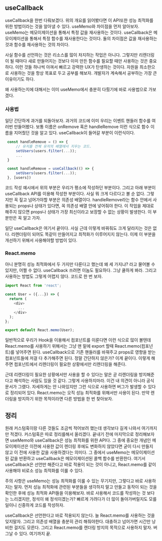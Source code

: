 ## useCallback

useCallback을 한번 다뤄보겠다. 위의 개요를 읽어봤다면 이 API또한 성능 최적화를 위한 방법이라는 것을 알아낼 수 있다. useMemo와 차이점을 먼저 알아보자. useMemo는 메모이제이션을 통해서 특정 값을 재사용하는 것이다. useCallback은 메모이제이션을 통해서 특정 함수를 재사용한다는 것이다. 둘의 차이점은 값을 재사용하는 것과 함수를 재사용하는 것의 차이다.

사실 함수를 선언하는 것은 리소스를 많이 차지하는 작업은 아니다. 그렇지만 리렌더링이 될 때마다 새로 만들어지는 것보다 이미 만든 함수를 필요할 때만 사용하는 것은 중요하다. 이런 것들 하나씩 아껴서 빠르고 강력한 UX가 탄생하는 것이다. 자원을 최소한으로 사용하는 것을 항상 목표로 두고 공부를 해보자. 개발자가 계속해서 공부하는 가장 큰 이유이기도 하다.

왜 사용하는지에 대해서는 이미 useMemo에서 충분히 다뤘기에 바로 사용법으로 가보겠다.

### 사용법

일단 간단하게 과거를 되돌아보자. 과거의 코드에 이미 우리는 이벤트 핸들러 함수를 여러번 만들어봤다. 보통 이름은 onRemove 혹은 handleRemove 이런 식으로 함수 이름을 지어줬던 것을 알고 있다. useCallback이 들어갈 부분이 이런식이다.

```js
 const handleRemove = () => {
     // 유저를 전체 유저의 배열에서 지우는 코드.
     setUsers(users.filter(...));
     ...
 }

 const handleRemove = useCallback(() => {
     setUsers(users.filter(...));
 }, [users])
```

코드 작성 예시에서 위의 부분은 우리가 평소에 작성하던 부분이다. 그리고 아래 부분이 useCallback API를 이용해 작성한 부분이다. 사실 뭐 크게 다르다고 볼 순 없다. 그렇지만 꼭 짚고 넘어가야할 부분은 의존성 배열이다. handleRemove라는 함수 안에서 사용되는 props나 상태가 있다면, 꼭 의존성 배열 안에 넣어줘야 한다. 이 작업을 제대로 해주지 않으면 props나 상태가 가장 최신이라고 보장할 수 없는 상황이 발생한다. 이 부분만은 꼭 알고 가자.

일단 useCallback은 여기서 끝이다. 사실 근데 이렇게 바꿔줘도 크게 달라지는 것은 없다. 리렌더링이 되어도 똑같이 만들어지고 최적화가 이루어지지 않는다. 이제 이 부분을 개선하기 위해서 사용해야할 방법이 있다.

### React.memo

아니 분명히 성능 최적화에서 두 가지만 다룬다고 했는데 왜 세 가지냐? 라고 물어볼 수 있지만, 어쩔 수 없다. useCallback 쓰려면 이놈도 필요하다. 그냥 쿨하게 봐라. 그리고 사용하는 방법도 그렇게 어렵지 않다. 코드로 한 번 보자.

```js
import React from 'react';

const User = ({...}) => {
  return (
    <div>
      ...
    </div>
  );
};

export default React.memo(User);
```

일반적으로 우리가 Hook을 이용해서 컴포넌트를 이룬다면 이런 식으로 많이 볼텐데 React.memo를 사용하기 위해서는 그냥 맨 밑에 export 할때 React.memo(컴포넌트)를 넣어주면 된다. useCallback으로 기존 핸들러를 바꿔주고 props로 영향을 받는 컴포넌트들에 저걸 다 추가해주면 된다. 정말 간단하지 않은가? 이게 끝이다. 이렇게 해주면 컴포넌트에서 리렌더링이 필요한 상황에서만 리렌더링을 해준다.

근데 리렌더링이 필요한 상황에서만 사용을 할 수 있다는 말은 곧 리렌더링을 방지해준다고 해석하는 사람도 있을 것 같다. 그렇게 사용하지마라. 이건 내 의견이 아니라 공식 문서가 그랬다. 자세하게는 안 나와있지만 그런 식으로 사용하면 버그가 발생할 수 있다로 정리되어 있다. React.memo는 오직 성능 최적화를 위해서만 사용이 된다. 만약 렌더링을 방지하기 위한 목적이라면 다른 방법을 한 번 찾아보자.

## 정리

원래 커스텀훅이랑 다른 것들도 조금씩 적어보려 했는데 생각보다 길게 나와서 여기까지만 적겠다. 커스텀훅은 따로 정리를해서 올리겠다. 끝내기 전에 마지막으로 정리해보자면 useMemo와 useCallback은 성능 최적화를 위한 API다. 그 중에 중요한 개념인 메모이제이션은 이전에 사용한 값이 렌더링 후에도 변화하지 않았다면 굳이 다시 만들지 않고 이 전에 사용한 값을 사용하겠다는 의미다. 그 중에서 useMemo는 메모이제이션된 값을 반환하고 useCallback은 메모이제이션된 콜백 함수를 반환한다. 여기서 useCallback은 선언만 해준다고 바로 적용이 되는 것이 아니고, React.memo를 같이 사용해야 비로소 성능 최적화를 이룰 수 있다.

주의 사항은 useMemo는 성능 최적화를 이룰 수 있는 무기지만, 그렇다고 바로 사용하지는 말자. 먼저 성능 최적화에 관련된 부분들을 생각하지 말고 만들고 동작이 되는 것을 확인한 후에 성능 최적화 API들을 이용해보자. 바로 사용해서 코드를 작성하는 것 보다는 느리겠지만, 정석이 왜 정석이겠는가? 빠르게 가려다가 더 많이 돌아가버릴지도 모를 일이니 신중하게 코드를 작성하자.

useCallback은 선언한다고 바로 적용되지 않는다. 늘 React.memo를 사용하는 것을 잊지말자. 그리고 의존성 배열을 충분히 관리 해줘야한다. 대충하고 넘어가면 시간만 낭비한 걸지도 모른다. 그리고 React.memo를 렌더링 방지의 목적으로 사용하지 말자. 버그날 수 있다. 여기까지 끝.
